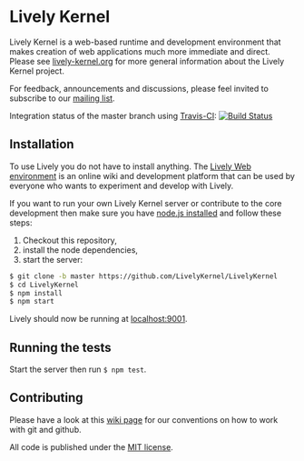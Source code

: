 # Lively Kernel

Lively Kernel is a web-based runtime and development environment that makes creation of web applications much more immediate and direct. Please see [lively-kernel.org](http://lively-kernel.org/) for more general information about the Lively Kernel project.

For feedback, announcements and discussions, please feel invited to subscribe to our [mailing list](http://lively-kernel.org/list/index.html).

Integration status of the master branch using [Travis-CI](http://www.travis-ci.org): [![Build Status](https://secure.travis-ci.org/LivelyKernel/LivelyKernel.png?branch=master)](http://travis-ci.org/LivelyKernel/LivelyKernel)

## Installation

To use Lively you do not have to install anything. The [Lively Web environment](http://lively-web.org/) is an
online wiki and development platform that can be used by everyone who wants
to experiment and develop with Lively.

If you want to run your own Lively Kernel server or contribute to the core
development then make sure you have [node.js installed](http://nodejs.org/download/) and follow these steps:

1. Checkout this repository,
2. install the node dependencies,
3. start the server:

```sh
$ git clone -b master https://github.com/LivelyKernel/LivelyKernel
$ cd LivelyKernel
$ npm install
$ npm start
```

Lively should now be running at [localhost:9001](http://localhost:9001/welcome.html).

## Running the tests

Start the server then run `$ npm test`.

## Contributing

Please have a look at this [wiki page](https://github.com/LivelyKernel/LivelyKernel/wiki/Git-Github-Hints) for our conventions on how to work with git and github.

All code is published under the [MIT license](https://github.com/LivelyKernel/LivelyKernel/blob/master/LICENSE).
